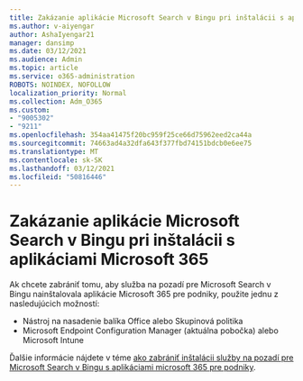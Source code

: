 ```yaml
---
title: Zakázanie aplikácie Microsoft Search v Bingu pri inštalácii s aplikáciami Microsoft 365
ms.author: v-aiyengar
author: AshaIyengar21
manager: dansimp
ms.date: 03/12/2021
ms.audience: Admin
ms.topic: article
ms.service: o365-administration
ROBOTS: NOINDEX, NOFOLLOW
localization_priority: Normal
ms.collection: Adm_O365
ms.custom:
- "9005302"
- "9211"
ms.openlocfilehash: 354aa41475f20bc959f25ce66d75962eed2ca44a
ms.sourcegitcommit: 74663ad4a32dfa643f377fbd74151bdcb0e6ee75
ms.translationtype: MT
ms.contentlocale: sk-SK
ms.lasthandoff: 03/12/2021
ms.locfileid: "50816446"
---
```

# <a name="prevent-microsoft-search-in-bing-from-installing-with-microsoft-365-apps"></a>Zakázanie aplikácie Microsoft Search v Bingu pri inštalácii s aplikáciami Microsoft 365

Ak chcete zabrániť tomu, aby služba na pozadí pre Microsoft Search v Bingu nainštalovala aplikácie Microsoft 365 pre podniky, použite jednu z nasledujúcich možností:

- Nástroj na nasadenie balíka Office alebo Skupinová politika
- Microsoft Endpoint Configuration Manager (aktuálna pobočka) alebo Microsoft Intune

Ďalšie informácie nájdete v téme [ako zabrániť inštalácii služby na pozadí pre Microsoft Search v Bingu s aplikáciami microsoft 365 pre podniky](https://go.microsoft.com/fwlink/?linkid=2151946).
